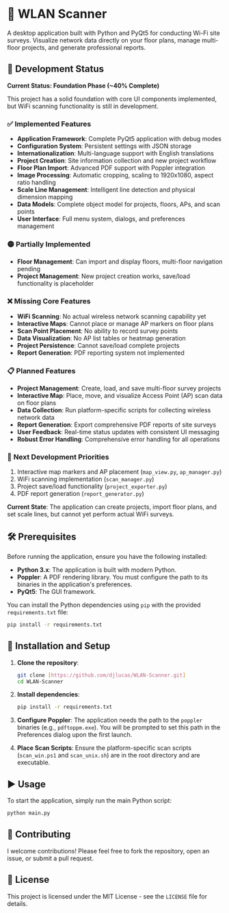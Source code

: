 # 📡 WLAN Scanner

A desktop application built with Python and PyQt5 for conducting Wi-Fi site surveys. Visualize network data directly on your floor plans, manage multi-floor projects, and generate professional reports.

## 🚧 Development Status

**Current Status: Foundation Phase (~40% Complete)**

This project has a solid foundation with core UI components implemented, but WiFi scanning functionality is still in development.

### ✅ **Implemented Features**
- **Application Framework**: Complete PyQt5 application with debug modes
- **Configuration System**: Persistent settings with JSON storage
- **Internationalization**: Multi-language support with English translations
- **Project Creation**: Site information collection and new project workflow
- **Floor Plan Import**: Advanced PDF support with Poppler integration
- **Image Processing**: Automatic cropping, scaling to 1920x1080, aspect ratio handling  
- **Scale Line Management**: Intelligent line detection and physical dimension mapping
- **Data Models**: Complete object model for projects, floors, APs, and scan points
- **User Interface**: Full menu system, dialogs, and preferences management

### 🟡 **Partially Implemented**
- **Floor Management**: Can import and display floors, multi-floor navigation pending
- **Project Management**: New project creation works, save/load functionality is placeholder

### ❌ **Missing Core Features**
- **WiFi Scanning**: No actual wireless network scanning capability yet
- **Interactive Maps**: Cannot place or manage AP markers on floor plans
- **Scan Point Placement**: No ability to record survey points
- **Data Visualization**: No AP list tables or heatmap generation  
- **Project Persistence**: Cannot save/load complete projects
- **Report Generation**: PDF reporting system not implemented

### 📋 **Planned Features**
- **Project Management**: Create, load, and save multi-floor survey projects
- **Interactive Map**: Place, move, and visualize Access Point (AP) scan data on floor plans
- **Data Collection**: Run platform-specific scripts for collecting wireless network data
- **Report Generation**: Export comprehensive PDF reports of site surveys
- **User Feedback**: Real-time status updates with consistent UI messaging
- **Robust Error Handling**: Comprehensive error handling for all operations

### 🎯 **Next Development Priorities**
1. Interactive map markers and AP placement (`map_view.py`, `ap_manager.py`)
2. WiFi scanning implementation (`scan_manager.py`)
3. Project save/load functionality (`project_exporter.py`)
4. PDF report generation (`report_generator.py`)

**Current State**: The application can create projects, import floor plans, and set scale lines, but cannot yet perform actual WiFi surveys.

## 🛠️ Prerequisites

Before running the application, ensure you have the following installed:

-   **Python 3.x**: The application is built with modern Python.
-   **Poppler**: A PDF rendering library. You must configure the path to its binaries in the application's preferences.
-   **PyQt5**: The GUI framework.

You can install the Python dependencies using `pip` with the provided `requirements.txt` file:

```bash
pip install -r requirements.txt
```

## 🚀 Installation and Setup

1.  **Clone the repository**:

    ```bash
    git clone [https://github.com/djlucas/WLAN-Scanner.git]
    cd WLAN-Scanner
    ```

2.  **Install dependencies**:

    ```bash
    pip install -r requirements.txt
    ```

3.  **Configure Poppler**:
    The application needs the path to the `poppler` binaries (e.g., `pdftoppm.exe`). You will be prompted to set this path in the Preferences dialog upon the first launch.

4.  **Place Scan Scripts**:
    Ensure the platform-specific scan scripts (`scan_win.ps1` and `scan_unix.sh`) are in the root directory and are executable.

## ▶️ Usage

To start the application, simply run the main Python script:

```bash
python main.py
```

## 🤝 Contributing

I welcome contributions! Please feel free to fork the repository, open an issue, or submit a pull request.

## 📄 License

This project is licensed under the MIT License - see the `LICENSE` file for details.

